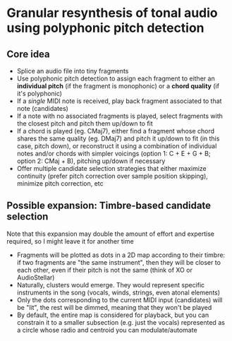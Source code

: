 # Granular resynthesis of tonal audio using polyphonic pitch detection

## Core idea

- Splice an audio file into tiny fragments
- Use polyphonic pitch detection to assign each fragment to either an **individual pitch** (if the fragment is monophonic) or a **chord quality** (if it's polyphonic)
- If a *single* MIDI note is received, play back fragment associated to that note (candidates)
- If a note with no associated fragments is played, select fragments with the closest pitch and pitch them up/down to fit
- If a chord is played (eg. CMaj7), either find a fragment whose chord shares the same quality (eg. DMaj7) and pitch it up/down to fit (in this case, pitch down), or reconstruct it using a combination of individual notes and/or chords with simpler voicings (option 1: C + E + G + B; option 2: CMaj + B), pitching up/down if necessary
- Offer multiple candidate selection strategies that either maximize continuity (prefer pitch correction over sample position skipping), minimize pitch correction, etc

## Possible expansion: Timbre-based candidate selection

Note that this expansion may double the amount of effort and expertise required, so I might leave it for another time

- Fragments will be plotted as dots in a 2D map according to their timbre: if two fragments are "the same instrument", then they will be closer to each other, even if their pitch is not the same (think of XO or AudioStellar)
- Naturally, clusters would emerge. They would represent specific instruments in the song (vocals, winds, strings, even atonal elements)
- Only the dots corresponding to the current MIDI input (candidates) will be "lit", the rest will be dimmed, meaning that they won't be played
- By default, the entire map is considered for playback, but you can constrain it to a smaller subsection (e.g. just the vocals) represented as a circle whose radio and centroid you can modulate/automate
